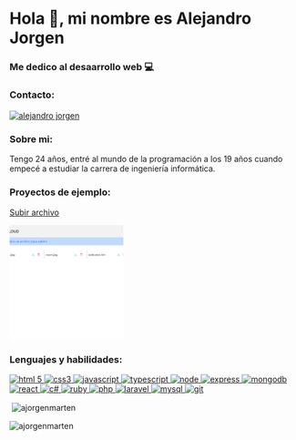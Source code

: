 <h1>Hola 👋, mi nombre es Alejandro Jorgen</h1>
<h3>Me dedico al desaarrollo web 💻</h3>

<h3 align="left">Contacto:</h3>
<p align="left">
    <a href="https://wa.me/+5358692033" target="blank">
        <img align="center" src="https://www.vectorlogo.zone/logos/whatsapp/whatsapp-icon.svg" alt="alejandro jorgen" height="60" width="60" />
    </a>
    <a href="+5358692033"></a>
</p>

<h3 align="left">Sobre mi:</h3>
<p align="left">
    Tengo 24 años, entré al mundo de la programación a los 19 años cuando empecé a estudiar la carrera de ingeniería informática.
</p>

<h3 align="left">Proyectos de ejemplo:</h3>
<a href="https://uploadfile-srzp.onrender.com/" target="_blank" rel="noreferrer">
    <p>Subir archivo</p>
    <img src="cloud.png" alt="subir archivo" width="200px" height="200px" style="object-fit:cover;"/>
</a>


<h3 align="left">Lenguajes y habilidades:</h3>
<p align="left">
    <a href="https://html5.org/" target="_blank" rel="noreferrer">
        <img src="https://www.vectorlogo.zone/logos/w3_html5/w3_html5-icon.svg" alt="html 5" width="50" height="50"/>
    </a>
    <a href="https://developer.mozilla.org/es/docs/Web/CSS" target="_blank" rel="noreferrer">
        <img src="https://www.vectorlogo.zone/logos/w3_css/w3_css-icon.svg" alt="css3" width="50" height="50"/>
    </a>
    <a href="https://developer.mozilla.org/es/docs/Web/JavaScript" target="_blank" rel="noreferrer">
        <img src="https://www.vectorlogo.zone/logos/javascript/javascript-icon.svg" alt="javascript" width="50" height="50"/>
    </a>
    <a href="https://typescriptlang.org" target="_blank" rel="noreferrer">
        <img src="https://www.vectorlogo.zone/logos/typescriptlang/typescriptlang-icon.svg" alt="typescript" width="50" height="50"/>
    </a>
    <a href="https://nodejs.org/es" target="_blank" rel="noreferrer">
        <img src="https://www.vectorlogo.zone/logos/nodejs/nodejs-icon.svg" alt="node" width="50" height="50"/>
    </a>
    <a href="https://expressjs.com/es/" target="_blank" rel="noreferrer">
        <img src="https://www.vectorlogo.zone/logos/expressjs/expressjs-icon.svg" alt="express"  width="50" height="50"/>
    </a>
    <a href="https://mongodb.com" target="_blank" rel="noreferrer">
        <img src="https://www.vectorlogo.zone/logos/mongodb/mongodb-icon.svg" alt="mongodb" width="50" height="50"/>
    </a>
    <a href="https://react.dev" target="_blank" rel="noreferrer">
        <img src="https://www.vectorlogo.zone/logos/reactjs/reactjs-icon.svg" alt="react" width="50" height="50"/>
    </a>
    <a href="https://learn.microsoft.com/es-es/dotnet/csharp/" target="_blank" rel="noreferrer">
        <img src="https://www.vectorlogo.zone/logos/dotnet/dotnet-icon.svg" alt="c#" width="50" height="50"/>
    </a>
    <a href="https://www.ruby-lang.org/es/" target="_blank" rel="noreferrer">
        <img src="https://www.vectorlogo.zone/logos/ruby-lang/ruby-lang-icon.svg" alt="ruby" width="50" height="50"/>
    </a>
    <a href="https://php.net" target="_blank" rel="noreferrer">
        <img src="https://www.vectorlogo.zone/logos/php/php-icon.svg" alt="php" width="50" height="50"/>
    </a>
    <a href="https://laravel.com" target="_blank" rel="noreferrer">
        <img src="https://www.vectorlogo.zone/logos/laravel/laravel-icon.svg" alt="laravel" width="50" height="50"/>
    </a>
    <a href="https://mysql.com" target="_blank" rel="noreferrer">
        <img src="https://www.vectorlogo.zone/logos/mysql/mysql-icon.svg" alt="mysql" width="50" height="50"/>
    </a>
    <a href="https://git-scm.com/" target="_blank" rel="noreferrer">
        <img src="https://www.vectorlogo.zone/logos/git-scm/git-scm-icon.svg" alt="git" width="50" height="50"/>
    </a>
</p>

<p>&nbsp;<img align="center" src="https://github-readme-stats.vercel.app/api?username=ajorgenmarten&show_icons=true&locale=en" alt="ajorgenmarten" /></p>

<p><img align="center" src="https://github-readme-streak-stats.herokuapp.com/?user=ajorgenmarten&locale=es" alt="ajorgenmarten" /></p>